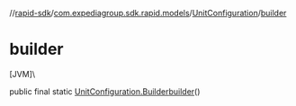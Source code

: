 //[rapid-sdk](../../../index.md)/[com.expediagroup.sdk.rapid.models](../index.md)/[UnitConfiguration](index.md)/[builder](builder.md)

# builder

[JVM]\

public final static [UnitConfiguration.Builder](-builder/index.md)[builder](builder.md)()

